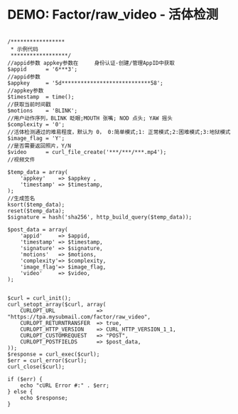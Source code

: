 # DEMO: Factor/raw_video - 活体检测
<br>
<?php

    /*****************
     * 示例代码
     ******************/
    //appid参数 appkey参数在     身份认证-创建/管理AppID中获取
    $appid      = '6***3';                                                                  //appid参数
    $appkey     = '5d****************************58';                                       //appkey参数
    $timestamp  = time();                                                                   //获取当前时间戳
    $motions    = 'BLINK';                                                                  //用户动作序列，BLINK 眨眼;MOUTH 张嘴; NOD 点头; YAW 摇头
    $complexity = '0';                                                                      //活体检测通过的难易程度，默认为 0， 0:简单模式;1: 正常模式;2:困难模式;3:地狱模式
    $image_flag = 'Y';                                                                      //是否需要返回照片，Y/N
    $video      = curl_file_create('***/***/***.mp4');                              //视频文件
    
    $temp_data = array(
        'appkey'    => $appkey ,
        'timestamp' => $timestamp,
    );
    //生成签名
    ksort($temp_data);
    reset($temp_data);
    $signature = hash('sha256', http_build_query($temp_data));
    
    $post_data = array(
        'appid'     => $appid,
        'timestamp' => $timestamp,
        'signature' => $signature,
        'motions'   => $motions,
        'complexity'=> $complexity,
        'image_flag'=> $image_flag,
        'video'     => $video,
    );


    $curl = curl_init();
    curl_setopt_array($curl, array(
        CURLOPT_URL             => "https://tpa.mysubmail.com/factor/raw_video",
        CURLOPT_RETURNTRANSFER  => true,
        CURLOPT_HTTP_VERSION    => CURL_HTTP_VERSION_1_1,
        CURLOPT_CUSTOMREQUEST   => "POST",
        CURLOPT_POSTFIELDS      => $post_data,
    ));
    $response = curl_exec($curl);
    $err = curl_error($curl);
    curl_close($curl);
    
    if ($err) {
        echo "cURL Error #:" . $err;
    } else {
        echo $response;
    }